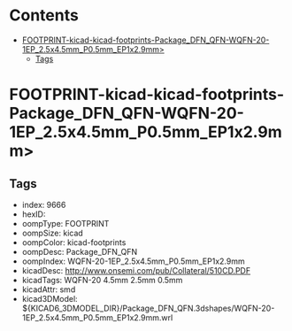 



Contents
========

* [FOOTPRINT-kicad-kicad-footprints-Package_DFN_QFN-WQFN-20-1EP_2.5x4.5mm_P0.5mm_EP1x2.9mm>](#footprint-kicad-kicad-footprints-package_dfn_qfn-wqfn-20-1ep_25x45mm_p05mm_ep1x29mm)
	* [Tags](#tags)

# FOOTPRINT-kicad-kicad-footprints-Package_DFN_QFN-WQFN-20-1EP_2.5x4.5mm_P0.5mm_EP1x2.9mm>

## Tags

- index: 9666
- hexID: 
- oompType: FOOTPRINT
- oompSize: kicad
- oompColor: kicad-footprints
- oompDesc: Package_DFN_QFN
- oompIndex: WQFN-20-1EP_2.5x4.5mm_P0.5mm_EP1x2.9mm
- kicadDesc: http://www.onsemi.com/pub/Collateral/510CD.PDF
- kicadTags: WQFN-20 4.5mm 2.5mm 0.5mm
- kicadAttr: smd
- kicad3DModel: ${KICAD6_3DMODEL_DIR}/Package_DFN_QFN.3dshapes/WQFN-20-1EP_2.5x4.5mm_P0.5mm_EP1x2.9mm.wrl
